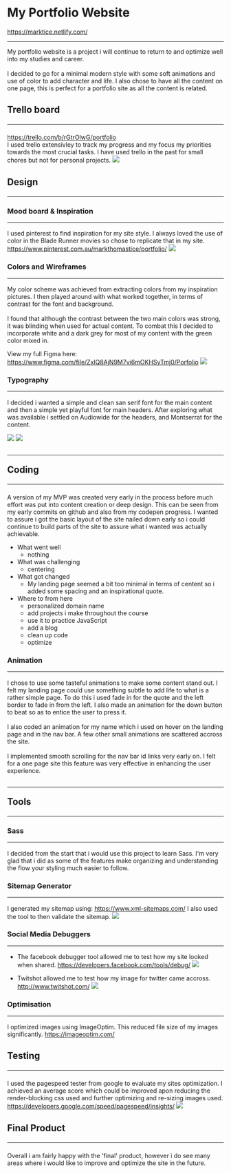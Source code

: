 # My Portfolio Website
https://marktice.netlify.com/<hr>
My portfolio website is a project i will continue to return to and optimize well into my studies and career.<br><br>
I decided to go for a minimal modern style with some soft animations and use of color to add character and life. I also chose to have all the content on one page, this is perfect for a portfolio site as all the content is related.

## Trello board <hr>
https://trello.com/b/rGtrOlwG/portfolio<br>
I used trello extensivley to track my progress and my focus my priorities towards the most crucial tasks. I have used trello in the past for small chores but not for personal projects.
![](assets/img/readme/trello.png)

## Design <hr>
### Mood board & Inspiration <hr>
I used pinterest to find inspiration for my site style. I always loved the use of color in the Blade Runner movies so chose to replicate that in my site.
https://www.pinterest.com.au/markthomastice/portfolio/
![](assets/img/readme/pinterest.png)

### Colors and Wireframes <hr>
My color scheme was achieved from extracting colors from my inspiration pictures. I then played around with what worked together, in terms of contrast for the font and background.<br><br>I found that although the contrast between the two main colors was strong, it was blinding when used for actual content. To combat this I decided to incorporate white and a dark grey for most of my content with the green color mixed in.

View my full Figma here: https://www.figma.com/file/ZxlQ8AjN9M7vi6mOKHSyTmj0/Porfolio
![](assets/img/readme/figma.png)

### Typography <hr>
I decided i wanted a simple and clean san serif font for the main content and then a simple yet playful font for main headers. After exploring what was available i settled on Audiowide for the headers, and Montserrat for the content.

![](assets/img/readme/font-headers.png)
![](assets/img/readme/font-content.png)

## <hr> Coding <hr>
A version of my MVP was created very early in the process before much effort was put into content creation or deep design. This can be seen from my early commits on github and also from my codepen progress. I wanted to assure i got the basic layout of the site nailed down early so i could continue to build parts of the site to assure what i wanted was actually achievable.

- What went well
  - nothing
- What was challenging
  - centering
- What got changed
  - My landing page seemed a bit too minimal in terms of centent so i added some spacing and an inspirational quote.
- Where to from here
  - personalized domain name
  - add projects i make throughout the course
  - use it to practice JavaScript
  - add a blog
  - clean up code
  - optimize

### Animation <hr>
I chose to use some tasteful animations to make some content stand out. I felt my landing page could use something subtle to add life to what is a rather simple page. To do this i used fade in for the quote and the left border to fade in from the left. I also made an animation for the down button to beat so as to entice the user to press it. <br><br>
I also coded an animation for my name which i used on hover on the landing page and in the nav bar. A few other small animations are scattered accross the site.<br><br>
I implemented smooth scrolling for the nav bar id links very early on. I felt for a one page site this feature was very effective in enhancing the user experience.

## <hr>Tools <hr>
### Sass <hr>
I decided from the start that i would use this project to learn Sass. I'm very glad that i did as some of the features make organizing and understanding the flow your styling much easier to follow.

### Sitemap Generator <hr>
I generated my sitemap using: https://www.xml-sitemaps.com/
I also used the tool to then validate the sitemap.
![](assets/img/readme/sitemap.png)

### Social Media Debuggers <hr>
- The facebook debugger tool allowed me to test how my site looked when shared.
https://developers.facebook.com/tools/debug/
![](assets/img/readme/facebook.png)

- Twitshot allowed me to test how my image for twitter came accross.
http://www.twitshot.com/
![](assets/img/readme/twitter.png)

### Optimisation <hr>
I optimized images using ImageOptim. This reduced file size of my images significantly.  https://imageoptim.com/

## Testing <hr>
I used the pagespeed tester from google to evaluate my sites optimization. I achieved an average score which could be improved apon reducing the render-blocking css used and further optimizing and re-sizing images used.
https://developers.google.com/speed/pagespeed/insights/
![](assets/img/readme/page_speed.png)

## Final Product <hr>
Overall i am fairly happy with the 'final' product, however i do see many areas where i would like to improve and optimize the site in the future. 